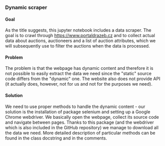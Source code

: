### Dynamic scraper
#### Goal
As the title suggests, this jupyter notebook includes a data scraper. The goal is to crawl through https://www.portaldrazeb.cz and to collect actual data about auctions, auctioneers and a list of auction attributes, which we will subsequently use to filter the auctions when the data is processed.  
#### Problem
The problem is that the webpage has dynamic content and therefore it is not possible to easily extract the data we need since the "static" source code differs from the "dynamic" one. The website also does not provide API (it actually does, however, not for us and not for the purposes we need). 

#### Solution
We need to use proper methods to handle the dynamic content - our solution is the installation of package selenium and setting up a Google Chrome webdriver. We basically open the webpage, collect its source code and navigate between pages. Thanks to this package (and the webdriver which is also included in the GitHub repository) we manage to download all the data we need. More detailed description of particular methods can be found in the class docstring and in the comments.
